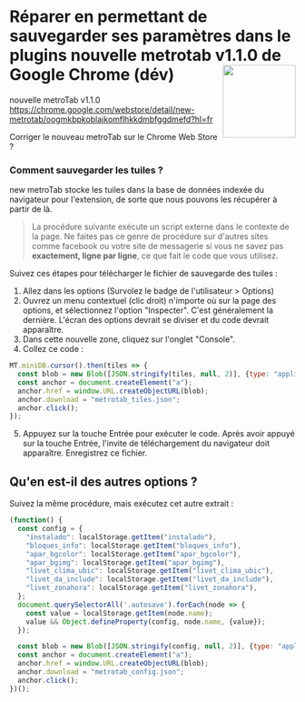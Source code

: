 # Réparer en permettant de sauvegarder ses paramètres dans le plugins nouvelle metrotab v1.1.0 de Google Chrome (dév) <img src="icon_128.png" align="right" alt="" width="128">

nouvelle metroTab v1.1.0 https://chrome.google.com/webstore/detail/new-metrotab/oogmkbpkoblajkomflhkkdmbfggdmefd?hl=fr

Corriger le nouveau metroTab sur le Chrome Web Store ?

### Comment sauvegarder les tuiles ?

new metroTab stocke les tuiles dans la base de données indexée du navigateur pour l'extension, de sorte que nous pouvons les récupérer à partir de là.

> La procédure suivante exécute un script externe dans le contexte de la page. Ne faites pas ce genre de procédure sur d'autres sites comme facebook ou votre site de messagerie si vous ne savez pas **exactement, ligne par ligne**, ce que fait le code que vous utilisez.

Suivez ces étapes pour télécharger le fichier de sauvegarde des tuiles :

1. Allez dans les options (Survolez le badge de l'utilisateur > Options)
2. Ouvrez un menu contextuel (clic droit) n'importe où sur la page des options, et sélectionnez l'option "Inspecter". C'est généralement la dernière. L'écran des options devrait se diviser et du code devrait apparaître.
3. Dans cette nouvelle zone, cliquez sur l'onglet "Console".
4. Collez ce code :

```js
MT.miniDB.cursor().then(tiles => {
  const blob = new Blob([JSON.stringify(tiles, null, 2)], {type: "application/json"});
  const anchor = document.createElement("a");
  anchor.href = window.URL.createObjectURL(blob);
  anchor.download = "metrotab_tiles.json";
  anchor.click();
});
```
5. Appuyez sur la touche Entrée pour exécuter le code. Après avoir appuyé sur la touche Entrée, l'invite de téléchargement du navigateur doit apparaître. Enregistrez ce fichier.

## Qu'en est-il des autres options ?

Suivez la même procédure, mais exécutez cet autre extrait :

```js
(function() {
  const config = {
    "instalado": localStorage.getItem("instalado"),
    "bloques_info": localStorage.getItem("bloques_info"),
    "apar_bgcolor": localStorage.getItem("apar_bgcolor"),
    "apar_bgimg": localStorage.getItem("apar_bgimg"),
    "livet_clima_ubic": localStorage.getItem("livet_clima_ubic"),
    "livet_da_include": localStorage.getItem("livet_da_include"),
    "livet_zonahora": localStorage.getItem("livet_zonahora"),
  };
  document.querySelectorAll('.autosave').forEach(node => {
    const value = localStorage.getItem(node.name);
    value && Object.defineProperty(config, node.name, {value});
  });

  const blob = new Blob([JSON.stringify(config, null, 2)], {type: "application/json"});
  const anchor = document.createElement("a");
  anchor.href = window.URL.createObjectURL(blob);
  anchor.download = "metrotab_config.json";
  anchor.click();
})();
```

